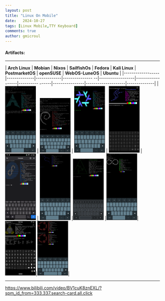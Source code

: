 ```yaml
---
layout: post
title: "Linux On Mobile"
date:   2024-10-27
tags: [Linux Mobile,TTY Keyboard]
comments: true
author: gmicroul
---
```


#### Artifacts:
---

|  **Arch Linux**  |  **Mobian**  |  **Nixos**  |  **SailfishOs**  |    **Fedora**    |  **Kali Linux**  |  **PostmarketOS**  |  **openSUSE**  |  **WebOS-LuneOS**  |  **Ubuntu**  |
|------------------|--------------|-------------|--------------- --|------------------|------------------|----------    ------|----------------|--------------------|--------------|
|<style>.custom-image {width: 100px;height: auto;}</style><img src="/images/archlinux-ttyescape.png" alt="image" class="custom-image">   | <style>.custom-image {width: 100px;height: auto;}</style><img src="/images/mobian-ttyescape.png" alt="image" class="custom-image">  | <style>.custom-image {width: 100px;height: auto;}</style><img src="/images/nixos-ttyescape.png" alt="image" class="custom-image">  | <style>.custom-image {width: 100px;height: auto;}</style><img src="/images/sailfishos.png" alt="image" class="custom-image">  | <style>.custom-image {width: 100px;height: auto;}</style><img src="/images/fedora.png" alt="image" class="custom-image">  | <style>.custom-image {width: 100px;height: auto;}</style><img src="/images/kali-tty.png" alt="image" class="custom-image">  |<style>.custom-image {width: 100px;height: auto;}</style><img src="/images/postmarketos-ttyescape.png" alt="image" class="custom-image"> |<style>.custom-image {width: 100px;height: auto;}</style><img src="/images/opensuse.png" alt="image" class="custom-image">|<style>.custom-image {width: 100px;height: auto;}</style><img src="/images/luneos-mido.png" alt="image" class="custom-image">|<style>.custom-image {width: 100px;height: auto;}</style><img src="/images/ubuntu-mido.png" alt="image" class="custom-image">|  
 
 ---

https://www.bilibili.com/video/BV1cuK8znEXL/?spm_id_from=333.337.search-card.all.click

